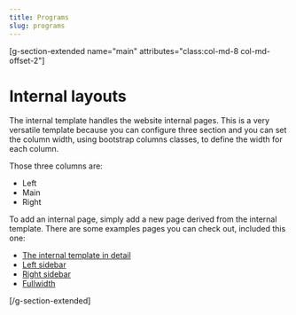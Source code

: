 ```yaml
---
title: Programs
slug: programs
---
```


[g-section-extended name="main" attributes="class:col-md-8 col-md-offset-2"]

# Internal layouts
The internal template handles the website internal pages. This is a very versatile template because you can configure three section and you can set the column width, using bootstrap columns classes, to define the width for each column.

Those three columns are:

- Left
- Main
- Right

To add an internal page, simply add a new page derived from the internal template. There are some examples pages you can check out, included this one:

* [The internal template in detail](the-internal-template-in-detail)
* [Left sidebar](left-internal-template)
* [Right sidebar](right-internal-template)
* [Fullwidth](fullwidth-template)

[/g-section-extended]
